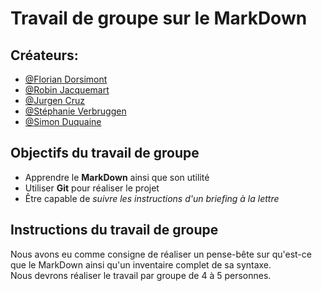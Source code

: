# Travail de groupe sur le MarkDown

## Créateurs:
- [@Florian Dorsimont](https://github.com/THE-HYPOCHRIST)
- [@Robin Jacquemart](https://github.com/JackRob)
- [@Jurgen Cruz](https://github.com/jcruz97)
- [@Stéphanie Verbruggen](https://github.com/Stalsa)
- [@Simon Duquaine](https://github.com/simonduquaine)  
  

## Objectifs du travail de groupe 
- Apprendre le **MarkDown** ainsi que son utilité
- Utiliser **Git** pour réaliser le projet
- Être capable de *suivre les instructions d'un briefing à la lettre*  
  
## Instructions du travail de groupe  
Nous avons eu comme consigne de réaliser un pense-bête sur qu'est-ce que le MarkDown ainsi qu'un inventaire complet de sa syntaxe.  
Nous devrons réaliser le travail par groupe de 4 à 5 personnes.  

